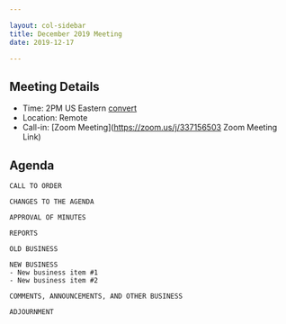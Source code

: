```yaml
---

layout: col-sidebar
title: December 2019 Meeting
date: 2019-12-17

---
```


## Meeting Details
- Time: 2PM US Eastern [convert](https://www.timeanddate.com/worldclock/meetingdetails.html?year=2019&month=12&day=17&hour=19&min=0&sec=0&p1=16&p2=919&p3=78&p4=136&p5=137&p6=176&p7=179)
- Location: Remote
- Call-in: [Zoom Meeting](https://zoom.us/j/337156503 Zoom Meeting Link)

## Agenda

```
CALL TO ORDER

CHANGES TO THE AGENDA

APPROVAL OF MINUTES

REPORTS

OLD BUSINESS

NEW BUSINESS
- New business item #1
- New business item #2

COMMENTS, ANNOUNCEMENTS, AND OTHER BUSINESS

ADJOURNMENT

```
